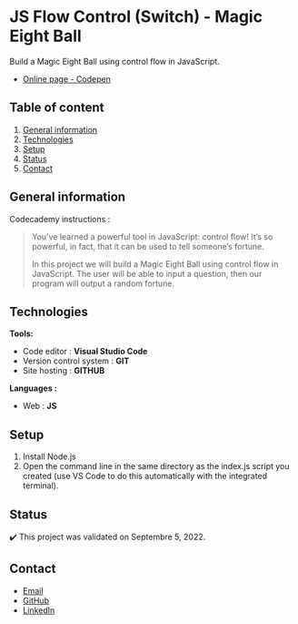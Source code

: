 # JS Flow Control (Switch) - Magic Eight Ball

Build a Magic Eight Ball using control flow in JavaScript.
- [Online page - Codepen](https://codepen.io/ByronMike/pen/rNvROXM)

## Table of content
1. [General information](#General-information)
2. [Technologies](#Technologies)
3. [Setup](#Setup)
4. [Status](#Status)
5. [Contact](#Contact)

## General information

Codecademy instructions :
> You’ve learned a powerful tool in JavaScript: control flow! It’s so powerful, in fact, that it can be used to tell someone’s fortune.
>
> In this project we will build a Magic Eight Ball using control flow in JavaScript. The user will be able to input a question, then our program will output a random fortune.

## Technologies
**Tools:**
 * Code editor : **Visual Studio Code**
 * Version control system : **GIT**
 * Site hosting : **GITHUB**
  
**Languages :**
 * Web : **JS**
 
## Setup
1. Install Node.js
2. Open the command line in the same directory as the index.js script you created (use VS Code to do this automatically with the integrated terminal).

## Status
:heavy_check_mark: This project was validated on Septembre 5, 2022.

## Contact
* [Email](mailto:auger.michaell@gmail.com)
* [GitHub](https://github.com/ByronMike)
* [LinkedIn](https://www.linkedin.com/in/auger-michael/)